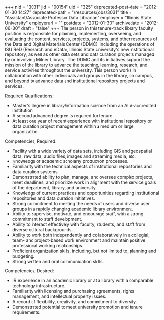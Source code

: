+++
nid = "3031"
jid = "00154"
uid = "325"
deprecated-post-date = "2012-01-30 14:27"
deprecated-path = "/resources/jobs/3031"
title = "Assistant/Associate Professor Data Librarian"
employer = "Illinois State University"
employerurl = ""
postdate = "2012-01-30"
archivedate = "2012-06-30"
draft = "false"
+++
The person in this tenure-track library faculty position is responsible
for planning, implementing, overseeing, and evaluating the content,
services, projects, systems, and other resources of the Data and Digital
Materials Center (DDMC), including the operations of ISU ReD (Research
and eData), Illinois State University's new institutional repository,
as well as other data sets and data curation projects managed by or
involving Milner Library.  The DDMC and its initiatives support the
mission of the library to advance the teaching, learning, research, and
service activities throughout the university. This person works in
collaboration with other individuals and groups in the library, on
campus, and beyond to advance data and institutional repository projects
and services.

  
Required Qualifications:

-   Master's degree in library/information science from an
    ALA-accredited institution.
-   A second advanced degree is required for tenure.
-   At least one year of recent experience with institutional repository
    or data curation project management within a medium or large
    organization.


Competencies, Required:

-   Facility with a wide variety of data sets, including GIS and
    geospatial data, raw data, audio files, images and streaming media,
    etc.
-   Knowledge of academic scholarly production processes.
-   Familiarity with the technical aspects of institutional repositories
    and data curation systems.
-   Demonstrated ability to plan, manage, and oversee complex projects,
    meet deadlines, and prioritize work in alignment with the service
    goals of the department, library, and university.
-   Knowledge of current practices and opportunities regarding
    institutional repositories and data curation initiatives.
-   Strong commitment to meeting the needs of users and diverse user
    groups in a rapidly changing academic library environment.
-   Ability to supervise, motivate, and encourage staff, with a strong
    commitment to staff development.
-   Ability to interact effectively with faculty, students, and staff
    from diverse cultural backgrounds.
-   Ability to work both independently and collaboratively in a
    collegial, team- and project-based work environment and maintain
    positive professional working relationships.
-   Proficient organization skills, including, but not limited to,
    planning and budgeting.
-   Strong written and oral communication skills.


Competencies, Desired:

-   IR experience in an academic library or at a library with a
    comparable technology infrastructure.
-   Familiarity with licensing and purchasing agreements, rights
    management, and intellectual property issues.
-   A record of flexibility, creativity, and commitment to diversity.
-   Demonstrated potential to meet university promotion and tenure
    requirements.
